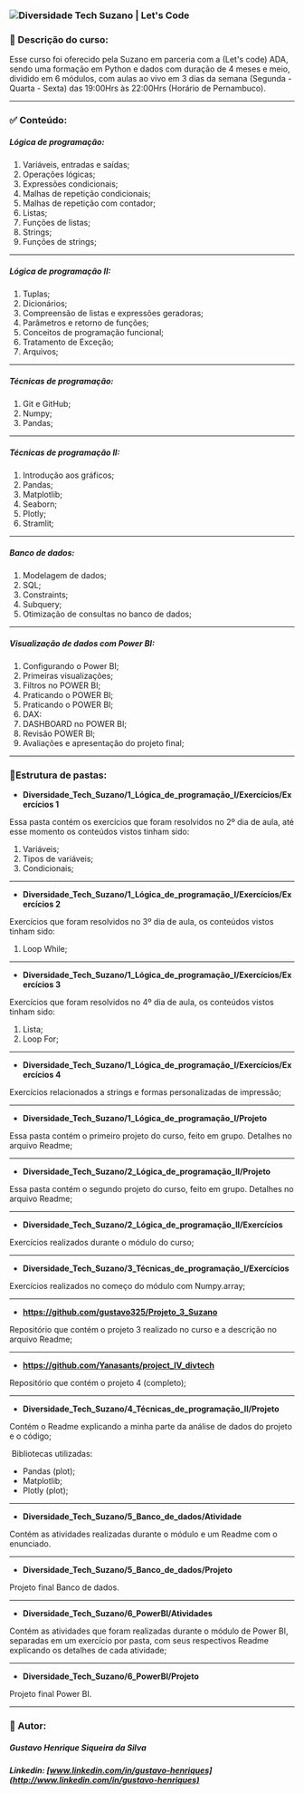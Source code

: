 ### <img src="https://lc-public-assets.s3.sa-east-1.amazonaws.com/images/processos-seletivos/suzano-diversidade-tech/thumb-metatag.png" alt="Diversidade Tech Suzano | Let's Code"  /> 



### :page_facing_up: Descrição do curso:

Esse curso foi oferecido pela Suzano em parceria com a (Let's code) ADA, sendo uma formação em Python e dados com duração de 4 meses e meio, dividido em 6 módulos, com aulas ao vivo em 3 dias da semana (Segunda - Quarta - Sexta) das 19:00Hrs às 22:00Hrs (Horário de Pernambuco). 

_____



### :white_check_mark: Conteúdo:

##### Lógica de programação:                                                

1. Variáveis, entradas e saídas;                                        
2. Operações lógicas;                                                          
3. Expressões condicionais;
4. Malhas de repetição condicionais;                               
5. Malhas de repetição com contador;                           
6. Listas;                                                                                
7. Funções de listas;                                                          
8. Strings;                                                                             
9. Funções de strings;

_____

##### Lógica de programação II:

1. Tuplas; 
2. Dicionários;
3. Compreensão de listas e expressões geradoras;
4. Parâmetros e retorno de funções;
5. Conceitos de programação funcional; 
6. Tratamento de Exceção; 
7. Arquivos; 

_____

##### Técnicas de programação:											

1. Git e GitHub; 
2. Numpy; 
3. Pandas;

_____

##### Técnicas de programação II: 

1. Introdução aos gráficos;
2. Pandas;
3. Matplotlib;
4. Seaborn;
5. Plotly;
6. Stramlit; 

_____

##### Banco de dados: 		

1.  Modelagem de dados; 
2. SQL; 
3. Constraints; 
4. Subquery; 
5. Otimização de consultas no banco de dados; 

____

##### Visualização de dados com Power BI:

1. Configurando o Power BI;
2. Primeiras visualizações;
3. Filtros no POWER BI;
4. Praticando o POWER BI;
5. Praticando o POWER BI;
6. DAX:
7. DASHBOARD no POWER BI;
8. Revisão POWER BI;
9. Avaliações e apresentação do projeto final;

_____



###  :file_folder:Estrutura de pastas:

- **Diversidade_Tech_Suzano/1_Lógica_de_programação_I/Exercícios/Exercícios 1**

Essa pasta contém os exercícios que foram resolvidos no 2º dia de aula, até esse momento os conteúdos vistos tinham sido: 

1. Variáveis;
2. Tipos de variáveis; 
3. Condicionais; 

____

- **Diversidade_Tech_Suzano/1_Lógica_de_programação_I/Exercícios/Exercícios 2**

Exercícios que foram resolvidos no 3º dia de aula, os conteúdos vistos tinham sido: 

1. Loop While; 

____

- **Diversidade_Tech_Suzano/1_Lógica_de_programação_I/Exercícios/Exercícios 3**

Exercícios que foram resolvidos no 4º dia de aula, os conteúdos vistos tinham sido: 

1. Lista; 
2. Loop For;

_____

- **Diversidade_Tech_Suzano/1_Lógica_de_programação_I/Exercícios/Exercícios 4**

Exercícios relacionados a strings e formas personalizadas de impressão;

________________________

- **Diversidade_Tech_Suzano/1_Lógica_de_programação_I/Projeto**

Essa pasta contém o primeiro projeto do curso, feito em grupo. Detalhes no arquivo Readme;

_____

- **Diversidade_Tech_Suzano/2_Lógica_de_programação_II/Projeto**

Essa pasta contém o segundo projeto do curso, feito em grupo. Detalhes no arquivo Readme;

_____

- **Diversidade_Tech_Suzano/2_Lógica_de_programação_II/Exercícios**

Exercícios realizados durante o módulo do curso;

____

- **Diversidade_Tech_Suzano/3_Técnicas_de_programação_I/Exercícios**

Exercícios realizados no começo do módulo com Numpy.array; 

_____

- **https://github.com/gustavo325/Projeto_3_Suzano**

Repositório que contém o projeto 3 realizado no curso e a descrição no arquivo Readme; 

_____

- **https://github.com/Yanasants/project_IV_divtech**

Repositório que contém o projeto 4 (completo); 

______

- **Diversidade_Tech_Suzano/4_Técnicas_de_programação_II/Projeto**

Contém o Readme explicando a minha parte da análise de dados do projeto e o código;

​	Bibliotecas utilizadas: 

- Pandas (plot);
- Matplotlib; 
- Plotly (plot); 

_____

- **Diversidade_Tech_Suzano/5_Banco_de_dados/Atividade**

Contém as atividades realizadas durante o módulo e um Readme com o enunciado.

____

- **Diversidade_Tech_Suzano/5_Banco_de_dados/Projeto**

Projeto final Banco de dados. 

______

- **Diversidade_Tech_Suzano/6_PowerBI/Atividades**

Contém as atividades que foram realizadas durante o módulo de Power BI, separadas em um exercício por pasta, com seus respectivos Readme explicando os detalhes de cada atividade;

______

- **Diversidade_Tech_Suzano/6_PowerBI/Projeto**

Projeto final Power BI. 

_____

### 👨 Autor:

##### Gustavo Henrique Siqueira da Silva

##### Linkedin: [www.linkedin.com/in/gustavo-henriques](http://www.linkedin.com/in/gustavo-henriques)